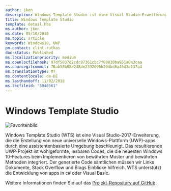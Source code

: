 ```yaml
---
author: jken
description: Windows Template Studio ist eine Visual Studio-Erweiterung für das schnelle Erstellen von UWP-apps.
title: Windows Template Studio
template: detail.hbs
ms.author: jken
ms.date: 05/10/2018
ms.topic: article
keywords: Windows10, UWP
pm-contact: clint.rutkas
doc-status: Published
ms.localizationpriority: medium
ms.openlocfilehash: 97df5037d2cdc07361cbc7f80830ba951a0a3caa
ms.sourcegitcommit: 70ab58b88d248de2332096b20dbd6a4643d137a4
ms.translationtype: MT
ms.contentlocale: de-DE
ms.lasthandoff: 11/02/2018
ms.locfileid: "5946561"
---
```

# <a name="windows-template-studio"></a>Windows Template Studio

![Favoritenbild](images/wts1.png)

Windows Template Studio (WTS) ist eine Visual Studio-2017-Erweiterung, die die Erstellung von neue universelle Windows-Plattform (UWP)-apps durch eine assistentenbasierte Umgebung beschleunigt. Das resultierende UWP-Projekt ist wohlgeformte, lesbaren Codes, die die neuesten Windows 10-Features beim Implementieren von bewährten Muster und bewährten Methoden integriert. Der generierte Code sämtlichen müssen wir Links Dokumente, Stack Overflow und Blogs Einblicke hilfreich. WTS unterstützt die Entwicklung von apps in c# oder Visual Basic.

Weitere Informationen finden Sie auf das [Projekt-Repository auf GitHub](https://github.com/microsoft/windowsTemplateStudio).

